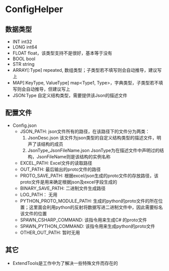 # ConfigHelper

## 数据类型
* INT                       int32
* LONG                      int64
* FLOAT                     float，该类型支持不是很好，基本等于没有
* BOOL                      bool
* STR                       string
* ARRAY[:Type]              repeated, 数组类型；子类型若不填写则会自动推导，建议写上
* MAP[:KeyType, ValueType]  map<Type1, Type>，字典类型，子类型若不填写则会自动推导，但建议写上
* JSON:Type                 自定义结构类型，需要提供该Json的描述文件

## 配置文件
* Config.json
    * JSON_PATH: json文件所有的路径，在该路径下的文件分为两类：
        1. JsonDesc.json 该文件为json类型的自定义结构类型的描述文件，明声了该结构的成员
        2. JsonType_JsonFileName.json JsonType为在描述文件中声明过的结构，JsonFileName则是该结构的实例名称
    * EXCEL_PATH: Excel文件的读取路径
    * OUT_PATH: 最后输出的proto文件的路径
    * PROTO_SAVE_PATH: 根据excel/json生成的proto文件的存放路径，该proto文件是用来确定根据json及excel字段生成的
    * BINARY_SAVE_PATH: 二进制文件生成路径
    * LOG_PATH： 无用
    * PYTHON_PROTO_MODULE_PATH: 生成的python的proto文件的所在位置；这里面会利用python的反射将数据写进二进制文件中，因此需要标名该文件的位置
    * SPAWN_CSHARP_COMMAND: 该指令用来生成C# 的proto文件
    * SPAWN_PYTHON_COMMAND: 该指令用来生成python的proto文件
    * OTHER_OUT_PATH: 暂时无用
    
## 其它
* ExtendTools是工作中为了解决一些特殊文件而存在的
